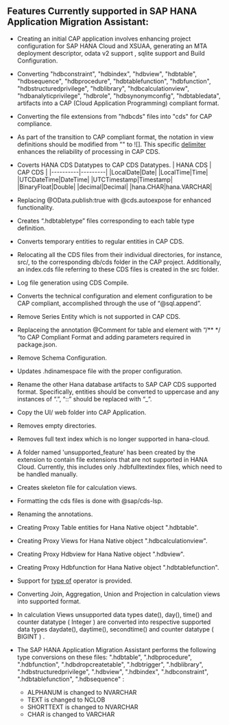 ## Features Currently supported in SAP HANA Application Migration Assistant:
- Creating an initial CAP application involves enhancing project configuration for SAP HANA Cloud and XSUAA, generating an MTA deployment descriptor, odata v2 support , sqlite support and Build Configuration.
  
- Converting "hdbconstraint", "hdbindex", "hdbview", "hdbtable", "hdbsequence", "hdbprocedure", "hdbtablefunction", "hdbfunction", "hdbstructuredprivilege", "hdblibrary", "hdbcalculationview", "hdbanalyticprivilege",
"hdbrole", "hdbsynonymconfig", "hdbtabledata", artifacts into a CAP (Cloud Application Programming) compliant format.

- Converting the file extensions from "hdbcds" files into "cds" for CAP compliance.
  
- As part of the transition to CAP compliant format, the notation in view definitions should be modified from "" to ![]. This specific [delimiter](https://cap.cloud.sap/docs/cds/cdl#delimited-identifiers) enhances the reliability of processing in CAP CDS.
  
- Coverts HANA CDS Datatypes to CAP CDS Datatypes.
    | HANA CDS | CAP CDS |
    |----------|---------|
    |LocalDate|Date|
    |LocalTime|Time|
    |UTCDateTime|DateTime|
    |UTCTimestamp|Timestamp|
    |BinaryFloat|Double|
    |decimal|Decimal|
    |hana.CHAR|hana.VARCHAR|
  
- Replacing @OData.publish:true with @cds.autoexpose for enhanced functionality.
  
- Creates “.hdbtabletype” files corresponding to each table type definition.
  
- Converts temporary entities to regular entities in CAP CDS.
  
- Relocating all the CDS files from their individual directories, for instance, src/, to the corresponding db/cds folder in the CAP project. Additionally, an index.cds file referring to these CDS files is created in the src folder.
  
- Log file generation using CDS Compile.
  
- Converts the technical configuration and element configuration to be CAP compliant, accomplished through the use of “@sql.append”. 
- Remove Series Entity which is not supported in CAP CDS.
  
- Replaceing the annotation  @Comment  for table and element with “/** */ “to CAP Compliant Format and adding parameters required in package.json.
  
- Remove Schema Configuration.
  
- Updates .hdinamespace file with the proper configuration.
  
- Rename the other Hana database artifacts to SAP CAP CDS supported format. Specifically, entities should be converted to uppercase and any instances of “.”, “::” should be replaced with “_”.
  
- Copy the UI/ web folder into CAP Application.
  
- Removes empty directories.
  
- Removes full text index which is no longer supported in hana-cloud.

- A folder named 'unsupported_feature' has been created by the extension to contain file extensions that are not supported in HANA Cloud. Currently, this includes only .hdbfulltextindex files, which need to be handled manually.
  
- Creates skeleton file for calculation views.
  
- Formatting the cds files is done with @sap/cds-lsp.
  
- Renaming the annotations.

- Creating Proxy Table entities for Hana Native object ".hdbtable".

- Creating Proxy Views for Hana Native object ".hdbcalculationview".

- Creating Proxy Hdbview for Hana Native object ".hdbview".

- Creating Proxy Hdbfunction for Hana Native object ".hdbtablefunction".

- Support for [type of](https://cap.cloud.sap/docs/cds/cdl#typereferences) operator is provided.

- Converting Join, Aggregation, Union and Projection in calculation views into supported format.

- In calculation Views unsupported data types date(), day(), time() and counter datatype ( Integer )  are converted into respective supported data types daydate(), daytime(), secondtime() and counter datatype ( BIGINT ) .

- The SAP HANA Application Migration Assistant performs the following type conversions on these files: ".hdbtable", ".hdbprocedure", ".hdbfunction", ".hdbdropcreatetable", ".hdbtrigger", ".hdblibrary", ".hdbstructuredprivilege", ".hdbview", ".hdbindex", ".hdbconstraint", ".hdbtablefunction", ".hdbsequence" :

    - ALPHANUM is changed to NVARCHAR
    - TEXT is changed to NCLOB
    - SHORTTEXT is changed to NVARCHAR
    - CHAR is changed to VARCHAR